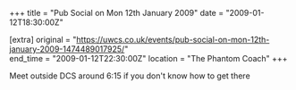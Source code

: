 +++
title = "Pub Social on Mon 12th January 2009"
date = "2009-01-12T18:30:00Z"

[extra]
original = "https://uwcs.co.uk/events/pub-social-on-mon-12th-january-2009-1474489017925/"    
end_time = "2009-01-12T22:30:00Z"
location = "The Phantom Coach"
+++

Meet outside DCS around 6:15 if you don't know how to get there

